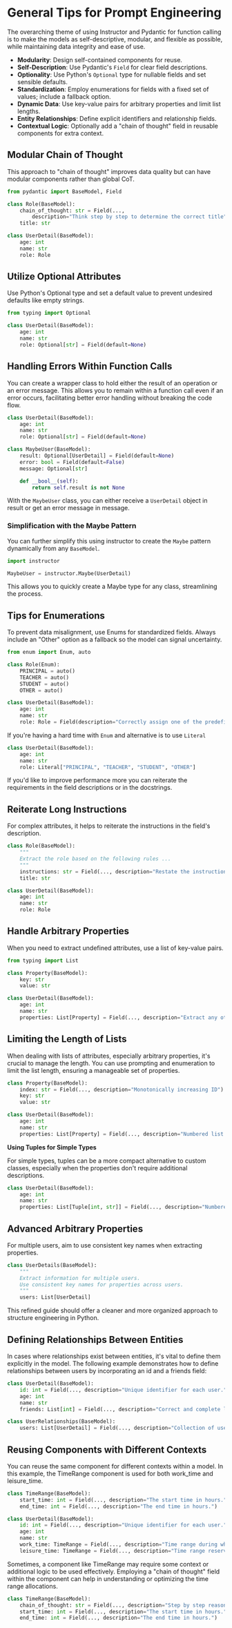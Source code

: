 # General Tips for Prompt Engineering

The overarching theme of using Instructor and Pydantic for function calling is to make the models as self-descriptive, modular, and flexible as possible, while maintaining data integrity and ease of use.

- **Modularity**: Design self-contained components for reuse.
- **Self-Description**: Use Pydantic's `Field` for clear field descriptions.
- **Optionality**: Use Python's `Optional` type for nullable fields and set sensible defaults.
- **Standardization**: Employ enumerations for fields with a fixed set of values; include a fallback option.
- **Dynamic Data**: Use key-value pairs for arbitrary properties and limit list lengths.
- **Entity Relationships**: Define explicit identifiers and relationship fields.
- **Contextual Logic**: Optionally add a "chain of thought" field in reusable components for extra context.

## Modular Chain of Thought

This approach to "chain of thought" improves data quality but can have modular components rather than global CoT.

```python hl_lines="4 5"
from pydantic import BaseModel, Field

class Role(BaseModel):
    chain_of_thought: str = Field(...,
        description="Think step by step to determine the correct title")
    title: str

class UserDetail(BaseModel):
    age: int
    name: str
    role: Role
```

## Utilize Optional Attributes

Use Python's Optional type and set a default value to prevent undesired defaults like empty strings.

```python hl_lines="6"
from typing import Optional

class UserDetail(BaseModel):
    age: int
    name: str
    role: Optional[str] = Field(default=None)
```

## Handling Errors Within Function Calls

You can create a wrapper class to hold either the result of an operation or an error message. This allows you to remain within a function call even if an error occurs, facilitating better error handling without breaking the code flow.

```python
class UserDetail(BaseModel):
    age: int
    name: str
    role: Optional[str] = Field(default=None)

class MaybeUser(BaseModel):
    result: Optional[UserDetail] = Field(default=None)
    error: bool = Field(default=False)
    message: Optional[str]

    def __bool__(self):
        return self.result is not None
```

With the `MaybeUser` class, you can either receive a `UserDetail` object in result or get an error message in message.

### Simplification with the Maybe Pattern

You can further simplify this using instructor to create the `Maybe` pattern dynamically from any `BaseModel`.

```python
import instructor

MaybeUser = instructor.Maybe(UserDetail)
```

This allows you to quickly create a Maybe type for any class, streamlining the process.

## Tips for Enumerations

To prevent data misalignment, use Enums for standardized fields. Always include an "Other" option as a fallback so the model can signal uncertainty.

```python hl_lines="7 12"
from enum import Enum, auto

class Role(Enum):
    PRINCIPAL = auto()
    TEACHER = auto()
    STUDENT = auto()
    OTHER = auto()

class UserDetail(BaseModel):
    age: int
    name: str
    role: Role = Field(description="Correctly assign one of the predefined roles to the user.")
```

If you're having a hard time with `Enum` and alternative is to use `Literal`

```python hl_lines="4"
class UserDetail(BaseModel):
    age: int
    name: str
    role: Literal["PRINCIPAL", "TEACHER", "STUDENT", "OTHER"]
```

If you'd like to improve performance more you can reiterate the requirements in the field descriptions or in the docstrings.

## Reiterate Long Instructions

For complex attributes, it helps to reiterate the instructions in the field's description.

```python hl_lines="5 11"
class Role(BaseModel):
    """
    Extract the role based on the following rules ...
    """
    instructions: str = Field(..., description="Restate the instructions and rules to correctly determine the title.")
    title: str

class UserDetail(BaseModel):
    age: int
    name: str
    role: Role
```

## Handle Arbitrary Properties

When you need to extract undefined attributes, use a list of key-value pairs.

```python hl_lines="10"
from typing import List

class Property(BaseModel):
    key: str
    value: str

class UserDetail(BaseModel):
    age: int
    name: str
    properties: List[Property] = Field(..., description="Extract any other properties that might be relevant.")
```

## Limiting the Length of Lists

When dealing with lists of attributes, especially arbitrary properties, it's crucial to manage the length. You can use prompting and enumeration to limit the list length, ensuring a manageable set of properties.

```python hl_lines="2 9"
class Property(BaseModel):
    index: str = Field(..., description="Monotonically increasing ID")
    key: str
    value: str

class UserDetail(BaseModel):
    age: int
    name: str
    properties: List[Property] = Field(..., description="Numbered list of arbitrary extracted properties, should be less than 6")
```

**Using Tuples for Simple Types**

For simple types, tuples can be a more compact alternative to custom classes, especially when the properties don't require additional descriptions.

```python hl_lines="4"
class UserDetail(BaseModel):
    age: int
    name: str
    properties: List[Tuple[int, str]] = Field(..., description="Numbered list of arbitrary extracted properties, should be less than 6")
```

## Advanced Arbitrary Properties

For multiple users, aim to use consistent key names when extracting properties.

```python
class UserDetails(BaseModel):
    """
    Extract information for multiple users.
    Use consistent key names for properties across users.
    """
    users: List[UserDetail]

```

This refined guide should offer a cleaner and more organized approach to structure engineering in Python.

## Defining Relationships Between Entities

In cases where relationships exist between entities, it's vital to define them explicitly in the model. The following example demonstrates how to define relationships between users by incorporating an id and a friends field:

```python hl_lines="2 5 8"
class UserDetail(BaseModel):
    id: int = Field(..., description="Unique identifier for each user.")
    age: int
    name: str
    friends: List[int] = Field(..., description="Correct and complete list of friend IDs, representing relationships between users.")

class UserRelationships(BaseModel):
    users: List[UserDetail] = Field(..., description="Collection of users, correctly capturing the relationships among them.")
```

## Reusing Components with Different Contexts

You can reuse the same component for different contexts within a model. In this example, the TimeRange component is used for both work_time and leisure_time.

```python hl_lines="9 10"
class TimeRange(BaseModel):
    start_time: int = Field(..., description="The start time in hours.")
    end_time: int = Field(..., description="The end time in hours.")

class UserDetail(BaseModel):
    id: int = Field(..., description="Unique identifier for each user.")
    age: int
    name: str
    work_time: TimeRange = Field(..., description="Time range during which the user is working.")
    leisure_time: TimeRange = Field(..., description="Time range reserved for leisure activities.")
```

Sometimes, a component like TimeRange may require some context or additional logic to be used effectively. Employing a "chain of thought" field within the component can help in understanding or optimizing the time range allocations.

```python hl_lines="2"
class TimeRange(BaseModel):
    chain_of_thought: str = Field(..., description="Step by step reasoning to get the correct time range")
    start_time: int = Field(..., description="The start time in hours.")
    end_time: int = Field(..., description="The end time in hours.")
```
